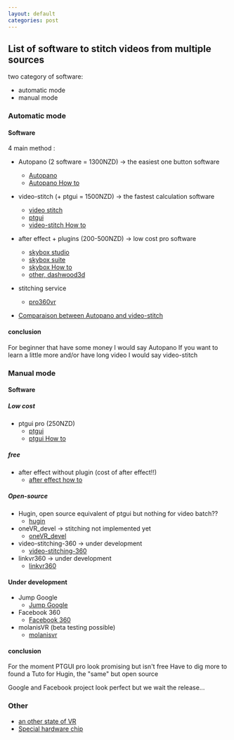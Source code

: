 ```yaml
---
layout: default
categories: post
---
```

## List of software to stitch videos from multiple sources

two category of software:

- automatic mode
- manual mode

### Automatic mode

#### Software

4 main method :

- Autopano (2 software = 1300NZD) -> the easiest one button software
  * [Autopano](http://www.kolor.com/autopano/download/)
  * [Autopano How to](http://freedom360.us/tutorials/software/kolor-autopano-video-workflow/)
- video-stitch (+ ptgui = 1500NZD) -> the fastest calculation software
  * [video stitch](http://www.video-stitch.com/)
  * [ptgui](http://www.ptgui.com/)
  * [video-stitch How to](https://www.youtube.com/watch?v=PSI5JQAJR_k&feature=youtu.be)
- after effect + plugins (200-500NZD) -> low cost pro software
  * [skybox studio](http://www.mettle.com/product/skybox-studio/)
  * [skybox suite](http://www.mettle.com/product/mettle-skybox-suite/)
  * [skybox How to](http://www.mettle.com/skybox-tutorials/)
  * [other, dashwood3d](http://www.dashwood3d.com/360vrtoolbox.php)
- stitching service
  * [pro360vr](http://www.pro360vr.com/stitching-service.html)

- [Comparaison between Autopano and video-stitch](https://www.linkedin.com/pulse/which-360-video-stitching-software-buy-video-stitch-alex-pearce)

#### conclusion

For beginner that have some money I would say Autopano
If you want to learn a little more and/or have long video I would say video-stitch

### Manual mode

#### Software

##### Low cost

- ptgui pro (250NZD)
  * [ptgui](http://www.ptgui.com/)
  * [ptgui How to](http://freedom360.eu/360-video-stitching-ptgui/)

##### free

- after effect without plugin (cost of after effect!!)
  * [after effect how to](https://www.youtube.com/watch?v=5elOFvyL4KA)

##### Open-source

- Hugin, open source equivalent of ptgui but nothing for video batch??
  * [hugin](http://hugin.sourceforge.net/tutorials/index.shtml)
- oneVR_devel -> stitching not implemented yet
  * [oneVR_devel](https://github.com/felixtsao/oneVR_devel)
- video-stitching-360 -> under development
  * [video-stitching-360](https://code.google.com/archive/p/video-stitching-360/)
- linkvr360 -> under development
  * [linkvr360](https://github.com/nsathiya/linkvr360)

#### Under development

- Jump Google
  * [Jump Google](https://vr.google.com/jump/)
- Facebook 360
  * [Facebook 360](https://facebook360.fb.com/)
- molanisVR (beta testing possible)
  * [molanisvr](http://molanisvr.com/)

#### conclusion

For the moment PTGUI pro look promising but isn't free
Have to dig more to found a Tuto for Hugin, the "same" but open source

Google and Facebook project look perfect but we wait the release...


### Other

- [an other state of VR](http://stateofvr.com/?page_id=17168)
- [Special hardware chip](http://www.argondesign.com/products/argon360/)
